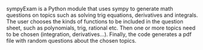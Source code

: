 sympyExam is a Python module that uses sympy to generate math questions on topics such as solving trig equations, derivatives and integrals. 
The user chooses the kinds of functions to be included in the question sheet, such as polynomials, trig, rational etc. Then one or more topics need to be chosen (integration, derivatives...). 
Finally, the code generates a pdf file with random questions about the chosen topics.
